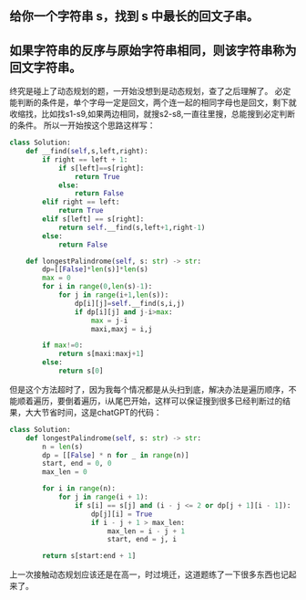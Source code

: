 ## 给你一个字符串 s，找到 s 中最长的回文子串。

## 如果字符串的反序与原始字符串相同，则该字符串称为回文字符串。
终究是碰上了动态规划的题，一开始没想到是动态规划，查了之后理解了。
必定能判断的条件是，单个字母一定是回文，两个连一起的相同字母也是回文，剩下就收缩找，比如找s1-s9,如果两边相同，就搜s2-s8,一直往里搜，总能搜到必定判断的条件。
所以一开始按这个思路这样写：
```python
class Solution:
    def __find(self,s,left,right):
        if right == left + 1:
            if s[left]==s[right]:
                return True
            else:
                return False
        elif right == left:
            return True
        elif s[left] == s[right]:
            return self.__find(s,left+1,right-1)
        else:
            return False

    def longestPalindrome(self, s: str) -> str:
        dp=[[False]*len(s)]*len(s)
        max = 0
        for i in range(0,len(s)-1):
            for j in range(i+1,len(s)):
                dp[i][j]=self.__find(s,i,j)
                if dp[i][j] and j-i>max:
                    max = j-i
                    maxi,maxj = i,j

        if max!=0:
            return s[maxi:maxj+1]
        else:
            return s[0]
```
但是这个方法超时了，因为我每个情况都是从头扫到底，解决办法是遍历顺序，不能顺着遍历，要倒着遍历，i从尾巴开始，这样可以保证搜到很多已经判断过的结果，大大节省时间，这是chatGPT的代码：
```python
class Solution:
    def longestPalindrome(self, s: str) -> str:
        n = len(s)
        dp = [[False] * n for _ in range(n)]
        start, end = 0, 0
        max_len = 0

        for i in range(n):
            for j in range(i + 1):
                if s[i] == s[j] and (i - j <= 2 or dp[j + 1][i - 1]):
                    dp[j][i] = True
                    if i - j + 1 > max_len:
                        max_len = i - j + 1
                        start, end = j, i

        return s[start:end + 1]

```

上一次接触动态规划应该还是在高一，时过境迁，这道题练了一下很多东西也记起来了。